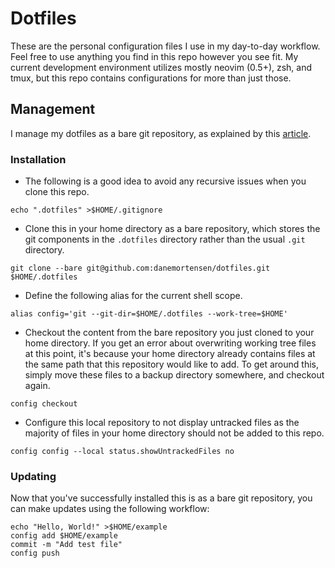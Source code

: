 # Dotfiles
These are the personal configuration files I use in my day-to-day workflow. Feel free to use anything you find in this repo however you see fit. My current development environment utilizes mostly neovim (0.5+), zsh, and tmux, but this repo contains configurations for more than just those.

## Management
I manage my dotfiles as a bare git repository, as explained by this [article](https://www.atlassian.com/git/tutorials/dotfiles).
### Installation
- The following is a good idea to avoid any recursive issues when you clone this repo.
```
echo ".dotfiles" >$HOME/.gitignore
```
- Clone this in your home directory as a bare repository, which stores the git components in the `.dotfiles` directory rather than the usual `.git` directory.
```
git clone --bare git@github.com:danemortensen/dotfiles.git $HOME/.dotfiles
```
- Define the following alias for the current shell scope.
```
alias config='git --git-dir=$HOME/.dotfiles --work-tree=$HOME'
```
- Checkout the content from the bare repository you just cloned to your home directory. If you get an error about overwriting working tree files at this point, it's because your home directory already contains files at the same path that this repository would like to add. To get around this, simply move these files to a backup directory somewhere, and checkout again.
```
config checkout
```
- Configure this local repository to not display untracked files as the majority of files in your home directory should not be added to this repo.
```
config config --local status.showUntrackedFiles no
```
### Updating
Now that you've successfully installed this is as a bare git repository, you can make updates using the following workflow:
```
echo "Hello, World!" >$HOME/example
config add $HOME/example
commit -m "Add test file"
config push
```
